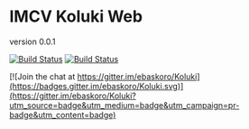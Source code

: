 IMCV Koluki Web
===============

version 0.0.1

[![Build Status](https://travis-ci.org/ebaskoro/Koluki.svg?branch=master)](https://travis-ci.org/ebaskoro/Koluki)
[![Build Status](https://travis-ci.org/ebaskoro/Koluki.svg?branch=development)](https://travis-ci.org/ebaskoro/Koluki)

[![Join the chat at https://gitter.im/ebaskoro/Koluki](https://badges.gitter.im/ebaskoro/Koluki.svg)](https://gitter.im/ebaskoro/Koluki?utm_source=badge&utm_medium=badge&utm_campaign=pr-badge&utm_content=badge)